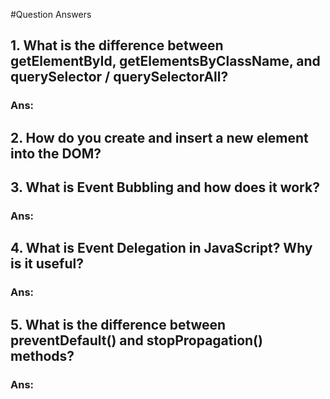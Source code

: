 #Question Answers

## 1. What is the difference between getElementById, getElementsByClassName, and querySelector / querySelectorAll?

### Ans:

## 2. How do you create and insert a new element into the DOM?

###

## 3. What is Event Bubbling and how does it work?

### Ans:


## 4. What is Event Delegation in JavaScript? Why is it useful?

### Ans:


## 5. What is the difference between preventDefault() and stopPropagation() methods?

### Ans:
